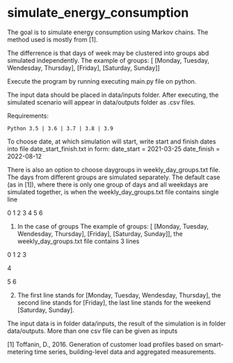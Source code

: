 # simulate_energy_consumption

The goal is to simulate energy consumption using Markov chains.
The method used is mostly from [1].

The differrence is that days of week may be clustered into groups abd simulated independently. The example of groups: [ [Monday, Tuesday, Wendesday, Thursday], [Friday], [Saturday, Sunday]]

Execute the program by running executing main.py file on python.

The input data should be placed in data/inputs folder.
After executing, the simulated scenario will appear in data/outputs folder as .csv files.


Requirements:

    Python 3.5 | 3.6 | 3.7 | 3.8 | 3.9
    

To choose date, at which simulation will start, write start and finish dates into file date_start_finish.txt in form:
date_start = 2021-03-25
date_finish  = 2022-08-12

There is also an option to choose daygroups in weekly_day_groups.txt file. The days from different groups are simulated separately.
The default case (as in [1]), where there is only one group of days and all weekdays are simulated together, is when the weekly_day_groups.txt file contains single line

0 1 2 3 4 5 6

1. In the case of groups The example of groups: [ [Monday, Tuesday, Wendesday, Thursday], [Friday], [Saturday, Sunday]],  the weekly_day_groups.txt file contains 3 lines

0 1 2 3

4

5 6

2. The first line stands for [Monday, Tuesday, Wendesday, Thursday], the second line stands for [Friday], the last line stands for the weekend [Saturday, Sunday].



The input data is in folder data/inputs, the result of the simulation is in folder data/outputs. More than one csv file can be given as inputs



[1] Toffanin, D., 2016. Generation of customer load profiles based on smart-metering time series, building-level data and aggregated measurements.
